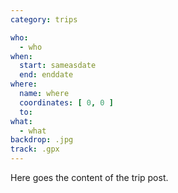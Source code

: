 ```yaml
---
category: trips

who:
  - who
when:
  start: sameasdate
  end: enddate
where:
  name: where
  coordinates: [ 0, 0 ]
  to:
what: 
  - what
backdrop: .jpg
track: .gpx
---
```


Here goes the content of the trip post.
